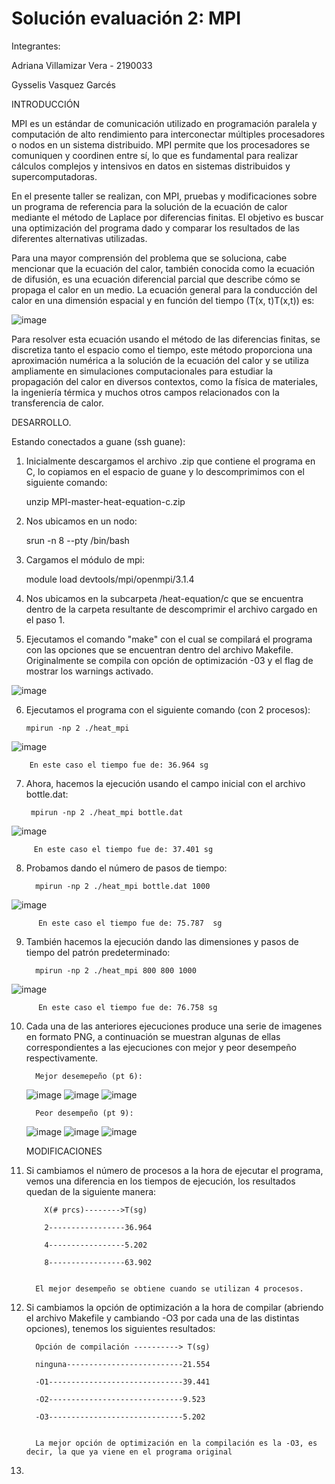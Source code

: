 # Solución evaluación 2: MPI

Integrantes:

Adriana Villamizar Vera - 2190033

Gysselis Vasquez Garcés 

INTRODUCCIÓN


MPI es un estándar de comunicación utilizado en programación paralela y computación de alto rendimiento para interconectar múltiples procesadores o nodos en un sistema distribuido. MPI permite que los procesadores se comuniquen y coordinen entre sí, lo que es fundamental para realizar cálculos complejos y intensivos en datos en sistemas distribuidos y supercomputadoras.


En el presente taller se realizan, con MPI, pruebas y modificaciones sobre un programa de referencia para la solución de la ecuación de calor mediante el método de Laplace por diferencias finitas. El objetivo es buscar una optimización del programa dado y comparar los resultados de las diferentes alternativas utilizadas.


Para una mayor comprensión del problema que se soluciona, cabe mencionar que la ecuación del calor, también conocida como la ecuación de difusión, es una ecuación diferencial parcial que describe cómo se propaga el calor en un medio. La ecuación general para la conducción del calor en una dimensión espacial y en función del tiempo (T(x, t)T(x,t)) es:

![image](https://github.com/Avillamizarv/IntroPP2190033/assets/108444542/4a0a5e8f-d0c2-4b43-b28b-82ebed1547d3)

Para resolver esta ecuación usando el método de las diferencias finitas, se discretiza tanto el espacio como el tiempo, este método proporciona una aproximación numérica a la solución de la ecuación del calor y se utiliza ampliamente en simulaciones computacionales para estudiar la propagación del calor en diversos contextos, como la física de materiales, la ingeniería térmica y muchos otros campos relacionados con la transferencia de calor.


DESARROLLO.

Estando conectados a guane (ssh guane):


1. Inicialmente descargamos el archivo .zip que contiene el programa en C, lo copiamos en el espacio de guane y lo descomprimimos con el siguiente comando:

      unzip  MPI-master-heat-equation-c.zip
   
2.  Nos ubicamos en un nodo:

      srun -n 8 --pty /bin/bash
   
3. Cargamos el módulo de mpi:

     module load devtools/mpi/openmpi/3.1.4
   
4.  Nos ubicamos en la subcarpeta /heat-equation/c que se encuentra dentro de la carpeta resultante de descomprimir el archivo cargado en el paso 1.
  
5.  Ejecutamos el comando "make" con el cual se compilará el programa con las opciones que se encuentran dentro del archivo Makefile. Originalmente se compila con opción de optimización -03 y el flag de mostrar los warnings activado.

   ![image](https://github.com/Avillamizarv/IntroPP2190033/assets/108444542/66f545c3-69cc-4b95-87d7-83b96f8b11ed)

   
6.  Ejecutamos el programa con el siguiente comando (con 2 procesos):

        mpirun -np 2 ./heat_mpi
      
   ![image](https://github.com/Avillamizarv/IntroPP2190033/assets/108444542/a51b0db4-8f1a-4b88-a467-bf8271c186a1)
      
        En este caso el tiempo fue de: 36.964 sg
  
7.  Ahora, hacemos la ejecución usando el campo inicial con el archivo  bottle.dat:

         mpirun -np 2 ./heat_mpi bottle.dat
      
   ![image](https://github.com/Avillamizarv/IntroPP2190033/assets/108444542/7aa1a7f5-fc28-4266-944b-498b13830810)
      
         En este caso el tiempo fue de: 37.401 sg
 
8.  Probamos dando el número de pasos de tiempo:

          mpirun -np 2 ./heat_mpi bottle.dat 1000
      
   ![image](https://github.com/Avillamizarv/IntroPP2190033/assets/108444542/83eb4fb1-a8a5-42a8-baae-2b6fe7555f0a)
      
      
          En este caso el tiempo fue de: 75.787  sg
  
9.  También hacemos la ejecución dando las dimensiones y pasos de tiempo del patrón predeterminado:

          mpirun -np 2 ./heat_mpi 800 800 1000
          
   ![image](https://github.com/Avillamizarv/IntroPP2190033/assets/108444542/098b58bc-a20e-4b25-baa3-806b0f5a8056)
      
          En este caso el tiempo fue de: 76.758 sg
    
10. Cada una de las anteriores ejecuciones produce una serie de imagenes en formato PNG, a continuación se muestran algunas de ellas correspondientes a las ejecuciones con mejor y peor desempeño respectivamente.

          Mejor desemepeño (pt 6):
          
    ![image](https://github.com/Avillamizarv/IntroPP2190033/assets/108444542/d706faa8-99b1-4ef9-8035-b520bcaa863e)
    ![image](https://github.com/Avillamizarv/IntroPP2190033/assets/108444542/690b86ff-2b65-4e50-8e5d-4e93ccf9247a)
    ![image](https://github.com/Avillamizarv/IntroPP2190033/assets/108444542/bfaf56e6-8d9b-42b8-9193-cf097db63583)
      
      
          Peor desempeño (pt 9):
      
    ![image](https://github.com/Avillamizarv/IntroPP2190033/assets/108444542/efacadfe-20a6-4589-8672-46ccb2a2f0f8)
    ![image](https://github.com/Avillamizarv/IntroPP2190033/assets/108444542/6e91114d-3ad2-4e9e-8ba1-693bb1933a0f)
    ![image](https://github.com/Avillamizarv/IntroPP2190033/assets/108444542/f636bdad-618f-4738-8444-83bfbb9107b7)
          

    MODIFICACIONES
    
11. Si cambiamos el número de procesos a la hora de ejecutar el programa, vemos una diferencia en los tiempos de ejecución, los resultados quedan de la siguiente manera:

            X(# prcs)-------->T(sg)
      
            2-----------------36.964
          
            4-----------------5.202
          
            8-----------------63.902
    

          El mejor desempeño se obtiene cuando se utilizan 4 procesos.
    
13. Si cambiamos la opción de optimización a la hora de compilar (abriendo el archivo Makefile y cambiando -O3 por cada una de las distintas opciones), tenemos los siguientes resultados:

          Opción de compilación ----------> T(sg)
      
          ninguna--------------------------21.554
          
          -O1------------------------------39.441
          
          -O2------------------------------9.523
          
          -O3------------------------------5.202
          
      
          La mejor opción de optimización en la compilación es la -O3, es decir, la que ya viene en el programa original
          
15. 



